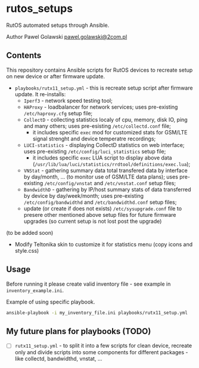 # rutos_setups
RutOS automated setups through Ansible.

Author Pawel Golawski <pawel.golawski@2com.pl>

## Contents
This repository contains Ansible scripts for RutOS devices to recreate setup on new device or after firmware update.

* ```playbooks/rutx11_setup.yml``` - this is recreate setup script after firmware update. It re-installs:
  * ```Iperf3``` - network speed testing tool;
  * ```HAProxy``` - loadbalancer for network services; uses pre-existing ```/etc/haproxy.cfg``` setup file;
  * ```CollectD``` - collecting statistics localy of cpu, memory, disk IO, ping and many others; uses pre-esisting ```/etc/collectd.conf``` file;
    * it includes specific ```exec``` mod for customized stats for GSM/LTE signal strenght and device temperatre recordings;
  * ```LUCI-statistics``` - displaying CollectD statistics on web interface; uses pre-existing ```/etc/config/luci_statistics``` setup file;
    * it includes specific ```exec``` LUA script to display above data (```/usr/lib/lua/luci/statistics/rrdtool/definitions/exec.lua```);
  * ```VNStat``` - gathering summary data total transfered data by interface by day/month, ... (to monitor use of GSM/LTE data plans); uses pre-existing ```/etc/config/vnstat``` and ```/etc/vnstat.conf``` setup files;
  * ```BandwidthD``` - gathering by IP/host summary stats of data transferred by device by day/week/month; uses pre-existing ```/etc/config/bandwidthd``` and ```/etc/bandwidthd.conf``` setup files;
  * update (or create if does not exists) ```/etc/sysupgrade.conf``` file to presere other mentioned above setup files for future firmware upgrades (so current setup is not lost post the upgrade)

(to be added soon)
  * Modify Teltonika skin to customize it for statistics menu (copy icons and style.css)
## Usage
Before running it please create valid inventory file - see example in ```inventory_example.ini```.

Example of using specific playbook.

```bash
ansible-playbook -i my_inventory_file.ini playbooks/rutx11_setup.yml
```

## My future plans for playbooks (TODO)

- [ ] ```rutx11_setup.yml``` - to split it into a few scripts for clean device, recreate only and divide scripts into some components for different packages - like collectd, bandwidthd, vnstat, ...

[//]: # (None at the moment)